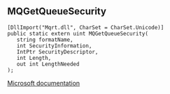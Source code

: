 ## MQGetQueueSecurity

```
[DllImport("Mqrt.dll", CharSet = CharSet.Unicode)]
public static extern uint MQGetQueueSecurity(
   string formatName,
   int SecurityInformation,
   IntPtr SecurityDescriptor,
   int Length,
   out int LengthNeeded
);
```

[Microsoft documentation](TODO)
